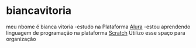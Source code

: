 # biancavitoria

meu nbome é bianca vitoria
-estudo na Plataforma [Alura](https://www.alura.com.br/)
-estou aprendendo linguagem de programação na plataforma [Scratch](https://scratch.mit.edu/)
Utilizo esse spaço para organização
